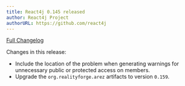 ```yaml
---
title: React4j 0.145 released
author: React4j Project
authorURL: https://github.com/react4j
---
```


[Full Changelog](https://github.com/react4j/react4j/compare/v0.144...v0.145)

Changes in this release:

* Include the location of the problem when generating warnings for unnecessary public or protected access on members.
* Upgrade the `org.realityforge.arez` artifacts to version `0.159`.

